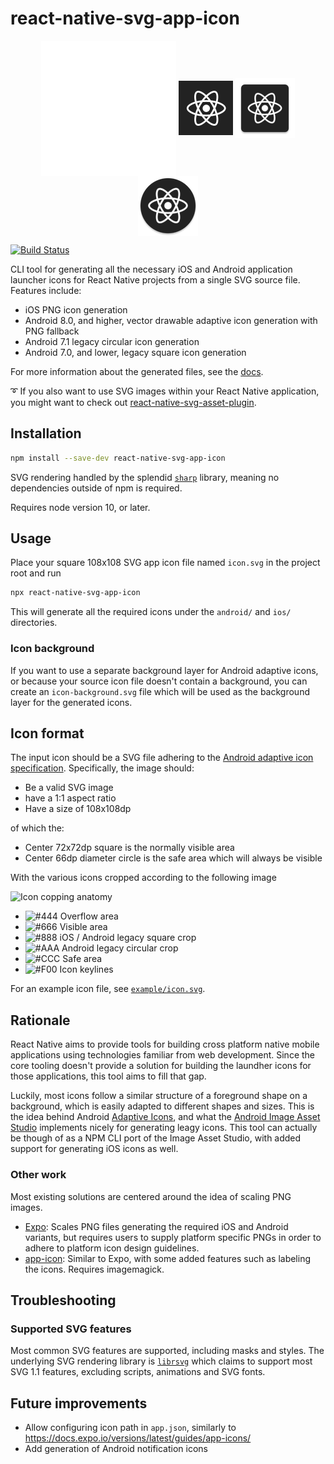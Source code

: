 # react-native-svg-app-icon

<p align="center">
  <img alt="Android adaptive icon"
    align="middle"
    src="src/__tests__/fixtures/example/icon.svg" />
  <img alt="iOS icon"
    align="middle"
    src="src/__tests__/fixtures/example/ios/example/Images.xcassets/AppIcon.appiconset/iphone-29@3x.png" />
  <img alt="Android legacy square icon"
    align="middle"
    src="src/__tests__/fixtures/example/android/app/src/main/res/mipmap-xhdpi/ic_launcher.png" />
  <img alt="Android legacy round icon"
    align="middle"
    src="src/__tests__/fixtures/example/android/app/src/main/res/mipmap-xhdpi/ic_launcher_round.png" />
</p>

[![Build Status](https://travis-ci.org/aeirola/react-native-svg-app-icon.svg?branch=master)](https://travis-ci.org/aeirola/react-native-svg-app-icon)

CLI tool for generating all the necessary iOS and Android application launcher icons for React Native projects from a single SVG source file. Features include:

- iOS PNG icon generation
- Android 8.0, and higher, vector drawable adaptive icon generation with PNG fallback
- Android 7.1 legacy circular icon generation
- Android 7.0, and lower, legacy square icon generation

For more information about the generated files, see the [docs](docs/generated_files.md).

:curly_loop: If you also want to use SVG images within your React Native application, you might want to check out [react-native-svg-asset-plugin](https://github.com/aeirola/react-native-svg-asset-plugin).

## Installation

```bash
npm install --save-dev react-native-svg-app-icon
```

SVG rendering handled by the splendid [`sharp`](https://github.com/lovell/sharp) library, meaning no dependencies outside of npm is required.

Requires node version 10, or later.

## Usage

Place your square 108x108 SVG app icon file named `icon.svg` in the project root and run

```bash
npx react-native-svg-app-icon
```

This will generate all the required icons under the `android/` and `ios/` directories.

### Icon background

If you want to use a separate background layer for Android adaptive icons, or because your source icon file doesn't contain a background, you can create an `icon-background.svg` file which will be used as the background layer for the generated icons.

## Icon format

The input icon should be a SVG file adhering to the [Android adaptive icon specification](https://developer.android.com/guide/practices/ui_guidelines/icon_design_adaptive). Specifically, the image should:

- Be a valid SVG image
- have a 1:1 aspect ratio
- Have a size of 108x108dp

of which the:

- Center 72x72dp square is the normally visible area
- Center 66dp diameter circle is the safe area which will always be visible

With the various icons cropped according to the following image

![Icon copping anatomy](cropping.svg)

- ![#444](https://placehold.it/15/444?text=+) Overflow area
- ![#666](https://placehold.it/15/666?text=+) Visible area
- ![#888](https://placehold.it/15/888?text=+) iOS / Android legacy square crop
- ![#AAA](https://placehold.it/15/AAA?text=+) Android legacy circular crop
- ![#CCC](https://placehold.it/15/CCC?text=+) Safe area
- ![#F00](https://placehold.it/15/F00?text=+) Icon keylines

For an example icon file, see [`example/icon.svg`](example/icon.svg).

## Rationale

React Native aims to provide tools for building cross platform native mobile applications using technologies familiar from web development. Since the core tooling doesn't provide a solution for building the laundher icons for those applications, this tool aims to fill that gap.

Luckily, most icons follow a similar structure of a foreground shape on a background, which is easily adapted to different shapes and sizes. This is the idea behind Android [Adaptive Icons](https://developer.android.com/guide/practices/ui_guidelines/icon_design_adaptive), and what the [Android Image Asset Studio](https://developer.android.com/studio/write/image-asset-studio) implements nicely for generating leagy icons. This tool can actually be though of as a NPM CLI port of the Image Asset Studio, with added support for generating iOS icons as well.

### Other work

Most existing solutions are centered around the idea of scaling PNG images.

- [Expo](https://docs.expo.io/versions/latest/guides/app-icons/): Scales PNG files generating the required iOS and Android variants, but requires users to supply platform specific PNGs in order to adhere to platform icon design guidelines.
- [app-icon](https://github.com/dwmkerr/app-icon): Similar to Expo, with some added features such as labeling the icons. Requires imagemagick.

## Troubleshooting

### Supported SVG features

Most common SVG features are supported, including masks and styles. The underlying SVG rendering library is [`librsvg`](https://developer.gnome.org/rsvg/stable/rsvg.html) which claims to support most SVG 1.1 features, excluding scripts, animations and SVG fonts.

## Future improvements

- Allow configuring icon path in `app.json`, similarly to https://docs.expo.io/versions/latest/guides/app-icons/
- Add generation of Android notification icons
